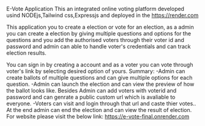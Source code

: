 E-Vote Application
This an integrated online voting platform developed usind NODEjs,Tailwind css,Expressjs and deployed in the https://render.com

This application you to create a election or vote for an election, as a admin you can create a election by giving multiple questions and options for the questions and you add the authorised voters through their voter id and password and admin can able to handle voter's credentials and can track election results.

You can sign in by creating a account and as a voter you can vote through voter's link by selecting desired option of yours.
Summary:
  -Admin can create ballots of multiple questions and can give multiple options for each question.
  -Admin can launch the election and can view the preview of how the ballot looks like. Besides Admin can add voters with voterid and password and can genrate a public    custom url which is avaliable to everyone.
  -Voters can visit and login through that url and caste thier votes.. At the end admin can end the election and can view the result of election.
For website please visit the below link:
                              https://e-vote-final.onrender.com
